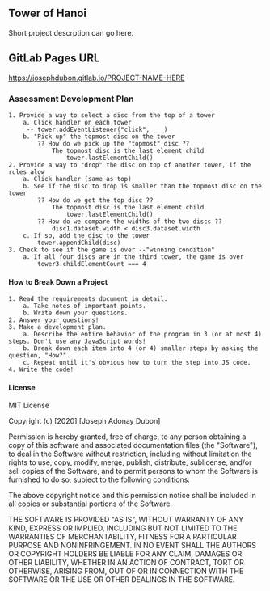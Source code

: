 ## Tower of Hanoi
Short project descrption can go here.

## GitLab Pages URL
https://josephdubon.gitlab.io/PROJECT-NAME-HERE

### Assessment Development Plan
    1. Provide a way to select a disc from the top of a tower
        a. Click handler on each tower
         -- tower.addEventListener("click", ___)
        b. "Pick up" the topmost disc on the tower
            ?? How do we pick up the "topmost" disc ??
                The topmost disc is the last element child
                    tower.lastElementChild()
    2. Provide a way to "drop" the disc on top of another tower, if the rules alow
        a. Click handler (same as top)
        b. See if the disc to drop is smaller than the topmost disc on the tower
            ?? How do we get the top disc ??
                The topmost disc is the last element child
                    tower.lastElementChild()
            ?? How do we compare the widths of the two discs ??
                disc1.dataset.width < disc3.dataset.width
        c. If so, add the disc to the tower
            tower.appendChild(disc)
    3. Check to see if the game is over --"winning condition"
        a. If all four discs are in the third tower, the game is over
            tower3.childElementCount === 4

#### How to Break Down a Project

	1. Read the requirements document in detail.
		a. Take notes of important points.
		b. Write down your questions.
	2. Answer your questions!
	3. Make a development plan.
		a. Describe the entire behavior of the program in 3 (or at most 4) steps. Don't use any JavaScript words!
		b. Break down each item into 4 (or 4) smaller steps by asking the question, "How?".
		c. Repeat until it's obvious how to turn the step into JS code.
    4. Write the code!

#### License
MIT License

Copyright (c) [2020] [Joseph Adonay Dubon]

Permission is hereby granted, free of charge, to any person obtaining a copy
of this software and associated documentation files (the "Software"), to deal
in the Software without restriction, including without limitation the rights
to use, copy, modify, merge, publish, distribute, sublicense, and/or sell
copies of the Software, and to permit persons to whom the Software is
furnished to do so, subject to the following conditions:

The above copyright notice and this permission notice shall be included in all
copies or substantial portions of the Software.

THE SOFTWARE IS PROVIDED "AS IS", WITHOUT WARRANTY OF ANY KIND, EXPRESS OR
IMPLIED, INCLUDING BUT NOT LIMITED TO THE WARRANTIES OF MERCHANTABILITY,
FITNESS FOR A PARTICULAR PURPOSE AND NONINFRINGEMENT. IN NO EVENT SHALL THE
AUTHORS OR COPYRIGHT HOLDERS BE LIABLE FOR ANY CLAIM, DAMAGES OR OTHER
LIABILITY, WHETHER IN AN ACTION OF CONTRACT, TORT OR OTHERWISE, ARISING FROM,
OUT OF OR IN CONNECTION WITH THE SOFTWARE OR THE USE OR OTHER DEALINGS IN THE
SOFTWARE.